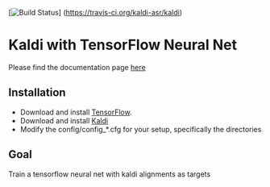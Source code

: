 [![Build Status](https://travis-ci.org/kaldi-asr/kaldi.svg?branch=master)]
(https://travis-ci.org/kaldi-asr/kaldi)

Kaldi with TensorFlow Neural Net
================================

Please find the documentation page [here](http://vrenkens.github.io/tfkaldi)

Installation
--------------------------

- Download and install [TensorFlow](https://www.tensorflow.org/versions/0.6.0/get_started/os_setup.html#download-and-setup).
- Download and install [Kaldi](https://github.com/kaldi-asr/kaldi)
- Modify the config/config_*.cfg for your setup, specifically the directories

Goal
-----------------------------

Train a tensorflow neural net with kaldi alignments as targets

